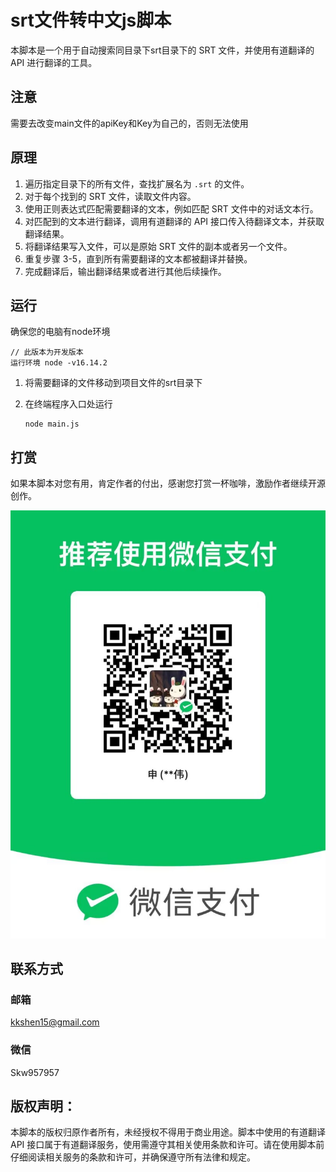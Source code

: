 # srt文件转中文js脚本

本脚本是一个用于自动搜索同目录下srt目录下的 SRT 文件，并使用有道翻译的 API 进行翻译的工具。

## 注意
需要去改变main文件的apiKey和Key为自己的，否则无法使用


## 原理

1. 遍历指定目录下的所有文件，查找扩展名为 `.srt` 的文件。
2. 对于每个找到的 SRT 文件，读取文件内容。
3. 使用正则表达式匹配需要翻译的文本，例如匹配 SRT 文件中的对话文本行。
4. 对匹配到的文本进行翻译，调用有道翻译的 API 接口传入待翻译文本，并获取翻译结果。
5. 将翻译结果写入文件，可以是原始 SRT 文件的副本或者另一个文件。
6. 重复步骤 3-5，直到所有需要翻译的文本都被翻译并替换。
7. 完成翻译后，输出翻译结果或者进行其他后续操作。



## 运行

确保您的电脑有node环境

```
// 此版本为开发版本
运行环境 node -v16.14.2
```



1. 将需要翻译的文件移动到项目文件的srt目录下

2. 在终端程序入口处运行

   ```
   node main.js
   ```

   



## 打赏

如果本脚本对您有用，肯定作者的付出，感谢您打赏一杯咖啡，激励作者继续开源创作。

![4cf4aec63f979b254a78667beb43e34c](./img/4cf4aec63f979b254a78667beb43e34c.png)

## 联系方式



### 邮箱

kkshen15@gmail.com

### 微信

Skw957957

## 版权声明：

本脚本的版权归原作者所有，未经授权不得用于商业用途。脚本中使用的有道翻译 API 接口属于有道翻译服务，使用需遵守其相关使用条款和许可。请在使用脚本前仔细阅读相关服务的条款和许可，并确保遵守所有法律和规定。
